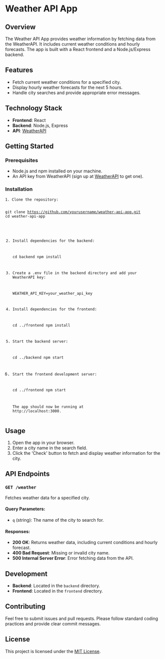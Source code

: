 <!DOCTYPE html>
<html lang="en">
<body>

<h1>Weather API App</h1>

<h2>Overview</h2>
<p>The Weather API App provides weather information by fetching data from the WeatherAPI. It includes current weather conditions and hourly forecasts. The app is built with a React frontend and a Node.js/Express backend.</p>

<h2>Features</h2>
<ul>
    <li>Fetch current weather conditions for a specified city.</li>
    <li>Display hourly weather forecasts for the next 5 hours.</li>
    <li>Handle city searches and provide appropriate error messages.</li>
</ul>

<h2>Technology Stack</h2>
<ul>
    <li><strong>Frontend</strong>: React</li>
    <li><strong>Backend</strong>: Node.js, Express</li>
    <li><strong>API</strong>: <a href="https://www.weatherapi.com/" target="_blank">WeatherAPI</a></li>
</ul>

<h2>Getting Started</h2>

<h3>Prerequisites</h3>
<ul>
    <li>Node.js and npm installed on your machine.</li>
    <li>An API key from WeatherAPI (sign up at <a href="https://www.weatherapi.com/" target="_blank">WeatherAPI</a> to get one).</li>
</ul>

<h3>Installation</h3>
<pre><code>1. Clone the repository:

   git clone https://github.com/yourusername/weather-api-app.git
   cd weather-api-app

2. Install dependencies for the backend:

   cd backend
   npm install

3. Create a .env file in the backend directory and add your WeatherAPI key:

   WEATHER_API_KEY=your_weather_api_key

4. Install dependencies for the frontend:

   cd ../frontend
   npm install

5. Start the backend server:

   cd ../backend
   npm start

6. Start the frontend development server:

   cd ../frontend
   npm start

   The app should now be running at http://localhost:3000.</code></pre>

<h2>Usage</h2>
<ol>
    <li>Open the app in your browser.</li>
    <li>Enter a city name in the search field.</li>
    <li>Click the 'Check' button to fetch and display weather information for the city.</li>
</ol>

<h2>API Endpoints</h2>

<h3><code>GET /weather</code></h3>
<p>Fetches weather data for a specified city.</p>

<h4>Query Parameters:</h4>
<ul>
    <li><code>q</code> (string): The name of the city to search for.</li>
</ul>

<h4>Responses:</h4>
<ul>
    <li><strong>200 OK</strong>: Returns weather data, including current conditions and hourly forecast.</li>
    <li><strong>400 Bad Request</strong>: Missing or invalid city name.</li>
    <li><strong>500 Internal Server Error</strong>: Error fetching data from the API.</li>
</ul>

<h2>Development</h2>
<ul>
    <li><strong>Backend</strong>: Located in the <code>backend</code> directory.</li>
    <li><strong>Frontend</strong>: Located in the <code>frontend</code> directory.</li>
</ul>

<h2>Contributing</h2>
<p>Feel free to submit issues and pull requests. Please follow standard coding practices and provide clear commit messages.</p>

<h2>License</h2>
<p>This project is licensed under the <a href="LICENSE" target="_blank">MIT License</a>.</p>

</body>
</html>
